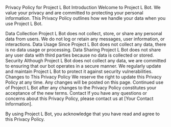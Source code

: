Privacy Policy for Project L Bot
Introduction
Welcome to Project L Bot. We value your privacy and are committed to protecting your personal information. This Privacy Policy outlines how we handle your data when you use Project L Bot.

Data Collection
Project L Bot does not collect, store, or share any personal data from users.
We do not log or retain any messages, user information, or interactions.
Data Usage
Since Project L Bot does not collect any data, there is no data usage or processing.
Data Sharing
Project L Bot does not share any user data with third parties because no data is collected or stored.
Security
Although Project L Bot does not collect any data, we are committed to ensuring that our bot operates in a secure manner.
We regularly update and maintain Project L Bot to protect it against security vulnerabilities.
Changes to This Privacy Policy
We reserve the right to update this Privacy Policy at any time. Any changes will be posted on this page.
Continued use of Project L Bot after any changes to the Privacy Policy constitutes your acceptance of the new terms.
Contact
If you have any questions or concerns about this Privacy Policy, please contact us at [Your Contact Information].

By using Project L Bot, you acknowledge that you have read and agree to this Privacy Policy.

